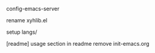 config-emacs-server

rename xyhlib.el

setup langs/

[readme] usage section in readme
remove init-emacs.org
